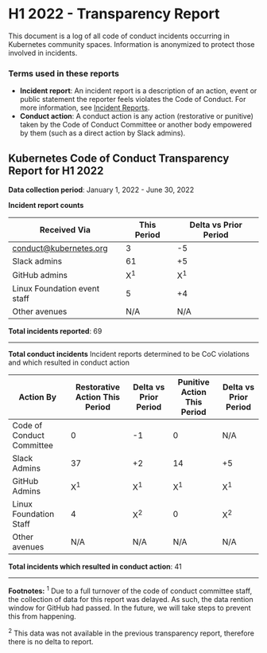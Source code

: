 # H1 2022 - Transparency Report
This document is a log of all code of conduct incidents occurring in Kubernetes community spaces. Information is anonymized to protect those involved in incidents.

### Terms used in these reports
- **Incident report**: An incident report is a description of an action, event or public statement the reporter feels violates the Code of Conduct. For more information, see [Incident Reports](https://github.com/kubernetes/community/blob/master/committee-code-of-conduct/incident-process.md#incident-reports).  
- **Conduct action**: A conduct action is any action (restorative or punitive) taken by the Code of Conduct Committee or another body empowered by them (such as a direct action by Slack admins). 

## Kubernetes Code of Conduct Transparency Report for H1 2022
**Data collection period**: January 1, 2022 - June 30, 2022

**Incident report counts**

| Received Via | This Period | Delta vs Prior Period |
| -------- | -------- | -------- |
| conduct@kubernetes.org    | 3     | -5     |
| Slack admins | 61 | +5 |
| GitHub admins | X<sup>1</sup> | X<sup>1</sup> |
| Linux Foundation event staff | 5 | +4 |
| Other avenues | N/A | N/A |

**Total incidents reported**: 69

---

**Total conduct incidents** 
Incident reports determined to be CoC violations and which resulted in conduct action


| Action By | Restorative Action This Period | Delta vs Prior Period | Punitive Action This Period | Delta vs Prior Period |
| -------- | -------- | -------- | -------- | -------- | 
| Code of Conduct Committee     | 0     | -1     | 0 | N/A |
| Slack Admins | 37 | +2 | 14 | +5 |
| GitHub Admins | X<sup>1</sup> | X<sup>1</sup> | X<sup>1</sup> | X<sup>1</sup> |
| Linux Foundation Staff | 4 | X<sup>2</sup> | 0 | X<sup>2</sup>
| Other avenues | N/A | N/A | N/A | N/A |

**Total incidents which resulted in conduct action**: 41

---

**Footnotes:**
<sup>1</sup> Due to a full turnover of the code of conduct committee staff, the collection of data for this report was delayed. As such, the data rention window for GitHub had passed. In the future, we will take steps to prevent this from happening.

<sup>2</sup> This data was not available in the previous transparency report, therefore there is no delta to report.
